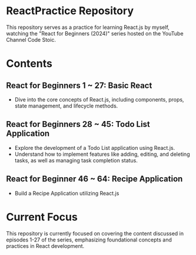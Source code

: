# ReactPractice Repository
This repository serves as a practice for learning React.js by myself, watching the "React for Beginners (2024)" series hosted on the YouTube Channel Code Stoic.

  
# Contents
## React for Beginners 1 ~ 27: Basic React
- Dive into the core concepts of React.js, including components, props, state management, and lifecycle methods.
  
## React for Beginners 28 ~ 45: Todo List Application
- Explore the development of a Todo List application using React.js.
- Understand how to implement features like adding, editing, and deleting tasks, as well as managing task completion status.

## React for Beginner 46 ~ 64: Recipe Application
- Build a Recipe Application utilizing React.js
  

# Current Focus
This repository is currently focused on covering the content discussed in episodes 1-27 of the series, emphasizing foundational concepts and practices in React development.
